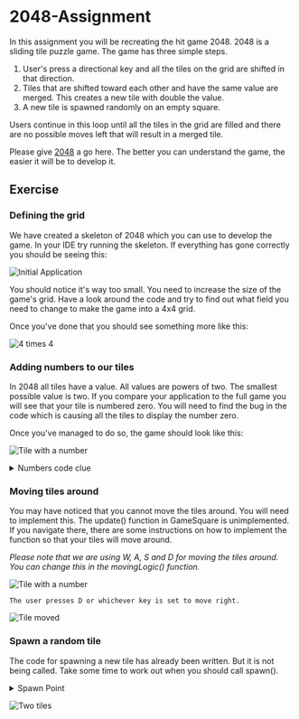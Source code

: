 # 2048-Assignment
In this assignment you will be recreating the hit game 2048. 2048 is a sliding tile puzzle game. The game has three simple steps.

1. User's press a directional key and all the tiles on the grid are shifted in that direction. 
2. Tiles that are shifted toward each other and have the same value are merged. This creates a new tile with double the 
value.
3. A new tile is spawned randomly on an empty square.

Users continue in this loop until all the tiles in the grid are filled and there are no possible moves left that will
result in a merged tile.

Please give [2048](https://play2048.co/) a go here. The better you can understand the game, the easier it will be to
develop it.

## Exercise

### Defining the grid
We have created a skeleton of 2048 which you can use to develop the game. In your IDE try running the skeleton. If
everything has gone correctly you should be seeing this:

![Initial Application](images/initial_application.png)

You should notice it's way too small. You need to increase the size of the game's grid. Have a look around the code and try
to find out what field you need to change to make the game into a 4x4 grid.

Once you've done that you should see something more like this:

![4 times 4](images/expanded_grid.png)

### Adding numbers to our tiles
In 2048 all tiles have a value. All values are powers of two. The smallest possible value is two. If you compare your
application to the full game you will see that your tile is numbered zero. You will need to find the bug in the code which
is causing all the tiles to display the number zero. 

Once you've managed to do so, the game should look like this:

![Tile with a number](images/tile_with_number.png)


<details>
  <summary>Numbers code clue</summary>
    You know that all values are to the power of two so try to find where the tile's value is raised by a power.
</details>

### Moving tiles around

You may have noticed that you cannot move the tiles around. You will need to implement this. The update() function in
GameSquare is unimplemented. If you navigate there, there are some instructions on how to implement the function so that
your tiles will move around.

*Please note that we are using W, A, S and D for moving the tiles around. You can change this in the movingLogic() 
function.*

![Tile with a number](images/tile_with_number.png)
```shell
The user presses D or whichever key is set to move right.
```
![Tile moved](images/moving_tile.png)

### Spawn a random tile
The code for spawning a new tile has already been written. But it is not being called. Take some time to work out when 
you should call spawn().

<details>
  <summary>Spawn Point</summary>
    The code to spawn a new tile should be part of the moving logic.
</details>

![Two tiles](images/two_tiles.png)

### 
